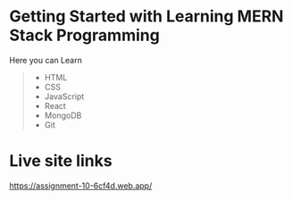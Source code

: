  # Getting Started with Learning MERN Stack Programming

Here you can Learn 
> - HTML
> - CSS
> - JavaScript
> - React
> - MongoDB
> - Git

 
# Live site links 

https://assignment-10-6cf4d.web.app/
